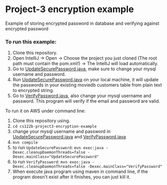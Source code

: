 # Project-3 encryption example
Example of storing encrypted password in database and verifying against encrypted password

### To run this example: 
1. Clone this repository.
2. Open IntelliJ -> Open -> Choose the project you just cloned (The root path must contain the pom.xml!) -> The IntelliJ will load automatically. 
3. Go to [UpdateSecurePassword.java](src/UpdateSecurePassword.java), make sure to change your mysql username and password. 
4. Run [UpdateSecurePassword.java](src/UpdateSecurePassword.java) on your local machine, it will update the passwords in your existing moviedb customers table from plain text to encrypted string. 
5. Go to [VerifyPassword.java](src/VerifyPassword.java), also change your mysql username and password. This program will verify if the email and password are valid.


To run it on AWS under command line:
1. Clone this repository using.
2. `cd cs122b-project3-encryption-example`
3. change your mysql username and password in [UpdateSecurePassword.java](src/UpdateSecurePassword.java) and [VerifyPassword.java](src/VerifyPassword.java)
4. `mvn compile`
5. to run `UpdateSecurePassword`: `mvn exec:java -Dexec.cleanupDaemonThreads=false -Dexec.mainClass="UpdateSecurePassword"`
6. to run `VerifyPassword`: `mvn exec:java -Dexec.cleanupDaemonThreads=false -Dexec.mainClass="VerifyPassword"`
7. When execute java program using maven in command line, if the program doesn't exist after it finishes, you can just kill it.
